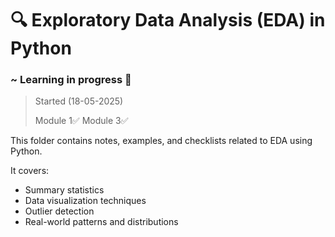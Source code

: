 # 🔍 Exploratory Data Analysis (EDA) in Python 

### ~ Learning in progress 🔄 
> Started (18-05-2025)
>
> Module 1✅
> Module 3✅


This folder contains notes, examples, and checklists related to EDA using Python.

It covers:
- Summary statistics
- Data visualization techniques
- Outlier detection
- Real-world patterns and distributions
